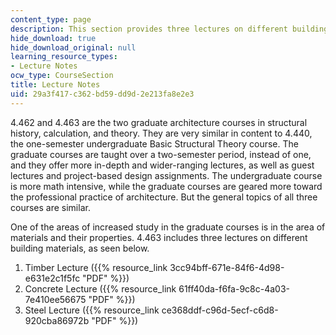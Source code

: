 ```yaml
---
content_type: page
description: This section provides three lectures on different building materials.
hide_download: true
hide_download_original: null
learning_resource_types:
- Lecture Notes
ocw_type: CourseSection
title: Lecture Notes
uid: 29a3f417-c362-bd59-dd9d-2e213fa8e2e3
---
```


4.462 and 4.463 are the two graduate architecture courses in structural history, calculation, and theory. They are very similar in content to 4.440, the one-semester undergraduate Basic Structural Theory course. The graduate courses are taught over a two-semester period, instead of one, and they offer more in-depth and wider-ranging lectures, as well as guest lectures and project-based design assignments. The undergraduate course is more math intensive, while the graduate courses are geared more toward the professional practice of architecture. But the general topics of all three courses are similar.

One of the areas of increased study in the graduate courses is in the area of materials and their properties. 4.463 includes three lectures on different building materials, as seen below.

1.  Timber Lecture ({{% resource_link 3cc94bff-671e-84f6-4d98-e631e2c1f5fc "PDF" %}})
2.  Concrete Lecture ({{% resource_link 61ff40da-f6fa-9c8c-4a03-7e410ee56675 "PDF" %}})
3.  Steel Lecture ({{% resource_link ce368ddf-c96d-5ecf-c6d8-920cba86972b "PDF" %}})